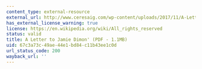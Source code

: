 ```yaml
---
content_type: external-resource
external_url: http://www.ceresaig.com/wp-content/uploads/2017/11/A-Letter-to-JP-Morgan-Jamie-Dimon-%E2%80%93-Block-Chain-Crypto-FX.pdf
has_external_license_warning: true
license: https://en.wikipedia.org/wiki/All_rights_reserved
status: valid
title: A Letter to Jamie Dimon' (PDF - 1.1MB)
uid: 67c3a73c-49ae-44e1-bd84-c11b43ee1c0d
url_status_code: 200
wayback_url: ''
---
```


